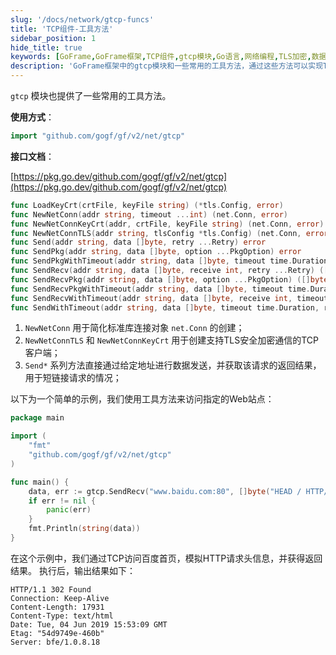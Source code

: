 ```yaml
---
slug: '/docs/network/gtcp-funcs'
title: 'TCP组件-工具方法'
sidebar_position: 1
hide_title: true
keywords: [GoFrame,GoFrame框架,TCP组件,gtcp模块,Go语言,网络编程,TLS加密,数据通信,短链接,工具方法]
description: 'GoFrame框架中的gtcp模块和一些常用的工具方法，通过这些方法可以实现TCP连接的创建、TLS安全加密通信以及数据发送和接收的功能，并提供了一个具体示例展示如何通过TCP访问指定的Web站点。'
---
```


`gtcp` 模块也提供了一些常用的工具方法。

**使用方式**：

```go
import "github.com/gogf/gf/v2/net/gtcp"
```

**接口文档**：

[https://pkg.go.dev/github.com/gogf/gf/v2/net/gtcp](https://pkg.go.dev/github.com/gogf/gf/v2/net/gtcp)

```go
func LoadKeyCrt(crtFile, keyFile string) (*tls.Config, error)
func NewNetConn(addr string, timeout ...int) (net.Conn, error)
func NewNetConnKeyCrt(addr, crtFile, keyFile string) (net.Conn, error)
func NewNetConnTLS(addr string, tlsConfig *tls.Config) (net.Conn, error)
func Send(addr string, data []byte, retry ...Retry) error
func SendPkg(addr string, data []byte, option ...PkgOption) error
func SendPkgWithTimeout(addr string, data []byte, timeout time.Duration, option ...PkgOption) error
func SendRecv(addr string, data []byte, receive int, retry ...Retry) ([]byte, error)
func SendRecvPkg(addr string, data []byte, option ...PkgOption) ([]byte, error)
func SendRecvPkgWithTimeout(addr string, data []byte, timeout time.Duration, option ...PkgOption) ([]byte, error)
func SendRecvWithTimeout(addr string, data []byte, receive int, timeout time.Duration, retry ...Retry) ([]byte, error)
func SendWithTimeout(addr string, data []byte, timeout time.Duration, retry ...Retry) error
```

1. `NewNetConn` 用于简化标准库连接对象 `net.Conn` 的创建；
2. `NewNetConnTLS` 和 `NewNetConnKeyCrt` 用于创建支持TLS安全加密通信的TCP客户端；
3. `Send*` 系列方法直接通过给定地址进行数据发送，并获取该请求的返回结果，用于短链接请求的情况；

以下为一个简单的示例，我们使用工具方法来访问指定的Web站点：

```go
package main

import (
    "fmt"
    "github.com/gogf/gf/v2/net/gtcp"
)

func main() {
    data, err := gtcp.SendRecv("www.baidu.com:80", []byte("HEAD / HTTP/1.1\n\n"), -1)
    if err != nil {
        panic(err)
    }
    fmt.Println(string(data))
}
```

在这个示例中，我们通过TCP访问百度首页，模拟HTTP请求头信息，并获得返回结果。 执行后，输出结果如下：

```
HTTP/1.1 302 Found
Connection: Keep-Alive
Content-Length: 17931
Content-Type: text/html
Date: Tue, 04 Jun 2019 15:53:09 GMT
Etag: "54d9749e-460b"
Server: bfe/1.0.8.18
```